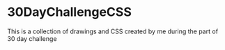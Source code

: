 # 30DayChallengeCSS
This is a collection of drawings and CSS created by me during the part of 30 day challenge
